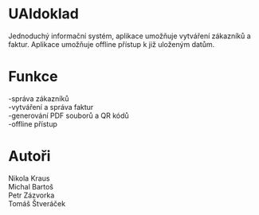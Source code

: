 # UAIdoklad
Jednoduchý informační systém, aplikace umožňuje vytváření zákazníků a faktur. Aplikace umožňuje offline přístup k již uloženým datům.

# Funkce
-správa zákazníků <br>
-vytváření a správa faktur <br>
-generování PDF souborů a QR kódů <br>
-offline přístup <br>

# Autoři
Nikola Kraus <br>
Michal Bartoš <br>
Petr Zázvorka <br>
Tomáš Štveráček <br>

